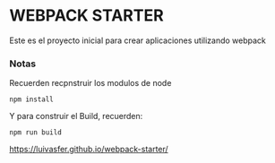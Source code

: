 # WEBPACK STARTER

Este es el proyecto inicial para crear aplicaciones utilizando webpack

### Notas
Recuerden recpnstruir los modulos de node

```
npm install
```

Y para construir el Build, recuerden:


```
npm run build
```

https://luivasfer.github.io/webpack-starter/

